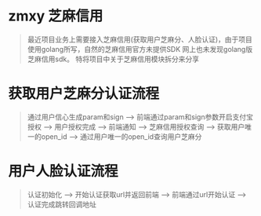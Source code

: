 # zmxy 芝麻信用
> 最近项目业务上需要接入芝麻信用(获取用户芝麻分、人脸认证)，由于项目使用golang所写，自然的芝麻信用官方未提供SDK
> 网上也未发现golang版芝麻信用sdk。 特将项目中关于芝麻信用模块拆分来分享

# 获取用户芝麻分认证流程
>  通过用户信心生成param和sign --> 前端通过param和sign参数开启支付宝授权 --> 用户授权完成 --> 前端通知 --> 芝麻信用授权查询 -->  获取用户唯一的open_id --> 通过用户唯一的open_id查询用户芝麻分

# 用户人脸认证流程
> 认证初始化 --> 开始认证获取url并返回前端 --> 前端通过url开始认证 --> 认证完成跳转回调地址
